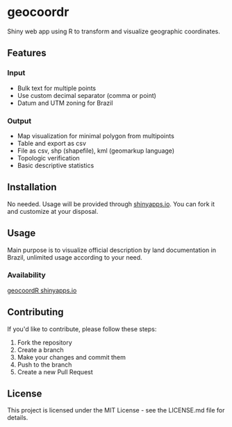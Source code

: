 # geocoordr
Shiny web app using R to transform and visualize geographic coordinates.

## Features

### Input
- Bulk text for multiple points
- Use custom decimal separator (comma or point)
- Datum and UTM zoning for Brazil

### Output
- Map visualization for minimal polygon from multipoints
- Table and export as csv
- File as csv, shp (shapefile), kml (geomarkup language)
- Topologic verification
- Basic descriptive statistics

## Installation

No needed. Usage will be provided through [shinyapps.io](https://www.shinyapps.io/).
You can fork it and customize at your disposal.

## Usage

Main purpose is to visualize official description by land documentation in Brazil, unlimited usage according to your need.

### Availability

[geocoordR shinyapps.io](https://geocoordr.shinyapps.io/geocoordr/)

## Contributing

If you'd like to contribute, please follow these steps:

1. Fork the repository
2. Create a branch
3. Make your changes and commit them
4. Push to the branch
5. Create a new Pull Request

## License

This project is licensed under the MIT License - see the LICENSE.md file for details.
